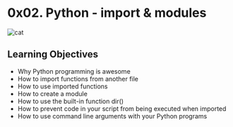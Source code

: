 # 0x02. Python - import & modules
 ![cat](https://s3.amazonaws.com/alx-intranet.hbtn.io/uploads/medias/2020/9/621c6dd72e1acff708141f3fab6dfa6ff37c5ee6.jpg?X-Amz-Algorithm=AWS4-HMAC-SHA256&X-Amz-Credential=AKIARDDGGGOUSBVO6H7D%2F20230608%2Fus-east-1%2Fs3%2Faws4_request&X-Amz-Date=20230608T144224Z&X-Amz-Expires=86400&X-Amz-SignedHeaders=host&X-Amz-Signature=ad71c35cabfd88a1302d75048d815b74288b21faa32f4c21496e7a0fa3924eea)

## Learning Objectives
- Why Python programming is awesome
- How to import functions from another file
- How to use imported functions
- How to create a module
- How to use the built-in function dir()
- How to prevent code in your script from being executed when imported
- How to use command line arguments with your Python programs
